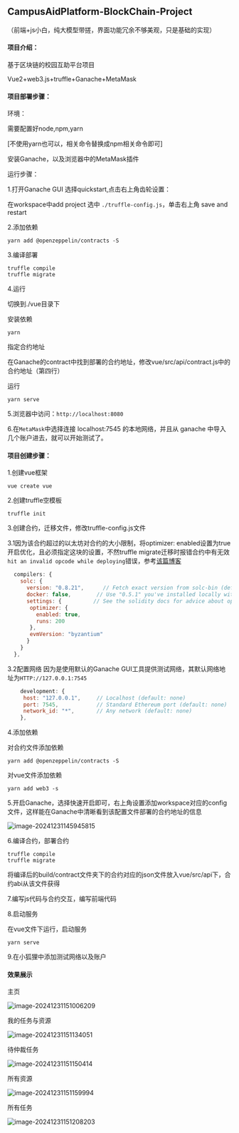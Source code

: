 ## CampusAidPlatform-BlockChain-Project

（前端+js小白，纯大模型带搓，界面功能冗余不够美观，只是基础的实现）

#### 项目介绍：

基于区块链的校园互助平台项目

Vue2+web3.js+truffle+Ganache+MetaMask

#### 项目部署步骤：

环境：

需要配置好node,npm,yarn

[不使用yarn也可以，相关命令替换成npm相关命令即可]

安装Ganache，以及浏览器中的MetaMask插件

运行步骤：

1.打开Ganache GUI 选择quickstart,点击右上角齿轮设置：

在workspace中add project 选中 `./truffle-config.js`，单击右上角 save and restart

2.添加依赖

```
yarn add @openzeppelin/contracts -S
```

3.编译部署

```
truffle compile
truffle migrate
```

4.运行

切换到./vue目录下

安装依赖

```
yarn
```

指定合约地址

在Ganache的contract中找到部署的合约地址，修改vue/src/api/contract.js中的合约地址（第四行）

运行

```
yarn serve
```

5.浏览器中访问：`http://localhost:8080`

6.在`MetaMask`中选择连接 localhost:7545 的本地网络，并且从 ganache 中导入几个账户进去，就可以开始测试了。



#### 项目创建步骤：

1.创建vue框架

```
vue create vue
```

2.创建truffle空模板

```
truffle init
```

3.创建合约，迁移文件，修改truffle-config.js文件

3.1因为该合约超过的以太坊对合约的大小限制，将optimizer: enabled设置为true开启优化，且必须指定这块的设置，不然truffle migrate迁移时报错合约中有无效`hit an invalid opcode while deploying`错误，参考[该篇博客](https://blog.csdn.net/qq_41146650/article/details/137090765)

```js
  compilers: {
    solc: {
      version: "0.8.21",      // Fetch exact version from solc-bin (default: truffle's version)
      docker: false,        // Use "0.5.1" you've installed locally with docker (default: false)
      settings: {          // See the solidity docs for advice about optimization and evmVersion
       optimizer: {
         enabled: true,
         runs: 200
       },
       evmVersion: "byzantium"
      }
    }
  },
```

3.2配置网络 因为是使用默认的Ganache GUI工具提供测试网络，其默认网络地址为`HTTP://127.0.0.1:7545`

```js
    development: {
     host: "127.0.0.1",     // Localhost (default: none)
     port: 7545,            // Standard Ethereum port (default: none)
     network_id: "*",       // Any network (default: none)
    },
```

4.添加依赖

对合约文件添加依赖

```shell
yarn add @openzeppelin/contracts -S
```

对vue文件添加依赖

```
yarn add web3 -s
```

5.开启Ganache，选择快速开启即可，右上角设置添加workspace对应的config文件，这样能在Ganache中清晰看到该配置文件部署的合约地址的信息

![image-20241231145945815](https://testingcf.jsdelivr.net/gh/c1ongyan/picture@main/img/202412311459943.png)

6.编译合约，部署合约

```
truffle compile
truffle migrate
```

将编译后的build/contract文件夹下的合约对应的json文件放入vue/src/api下，合约abi从该文件获得

7.编写js代码与合约交互，编写前端代码

8.启动服务 

在vue文件下运行，启动服务

```
yarn serve
```

9.在小狐狸中添加测试网络以及账户



#### 效果展示

主页





![image-20241231151006209](https://testingcf.jsdelivr.net/gh/c1ongyan/picture@main/img/202412311510254.png)

我的任务与资源

![image-20241231151134051](https://testingcf.jsdelivr.net/gh/c1ongyan/picture@main/img/202412311511107.png)

待仲裁任务

![image-20241231151150414](https://testingcf.jsdelivr.net/gh/c1ongyan/picture@main/img/202412311511456.png)

所有资源

![image-20241231151159994](https://testingcf.jsdelivr.net/gh/c1ongyan/picture@main/img/202412311512067.png)

所有任务

![image-20241231151208203](https://testingcf.jsdelivr.net/gh/c1ongyan/picture@main/img/202412311512340.png)